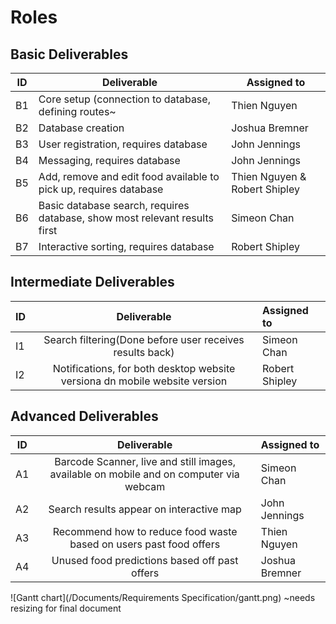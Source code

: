 # Roles

## Basic Deliverables
| ID | Deliverable         | Assigned to   |
| --- | ----------------- | ------------ |
| B1 | Core setup (connection to database, defining routes~          | Thien Nguyen |
| B2 | Database creation   | Joshua Bremner |
| B3 | User registration, requires database     | John Jennings |
| B4 | Messaging, requires database           | John Jennings |
| B5 | Add, remove and edit food available to pick up, requires database | Thien Nguyen & Robert Shipley |
| B6 | Basic database search, requires database, show most relevant results first    | Simeon Chan    |
| B7 | Interactive sorting, requires database     | Robert Shipley   |

## Intermediate Deliverables

| ID | Deliverable            | Assigned to  |
| ----- | :--------------------: | :----------- |
| I1 | Search filtering(Done before user receives results back) | Simeon Chan |
| I2 | Notifications, for both desktop website versiona dn mobile website version          | Robert Shipley      |

## Advanced Deliverables

| ID | Deliverable               | Assigned to |
| ---- | :-----------------------: | :---------- |
| A1 | Barcode Scanner, live and still images, available on mobile and on computer via webcam| Simeon Chan |
| A2 | Search results appear on interactive map | John Jennings |
| A3 | Recommend how to reduce food waste based on users past food offers | Thien Nguyen    |
| A4 | Unused food predictions based off past offers | Joshua Bremner  |


![Gantt chart](/Documents/Requirements Specification/gantt.png) ~needs resizing for final document 
